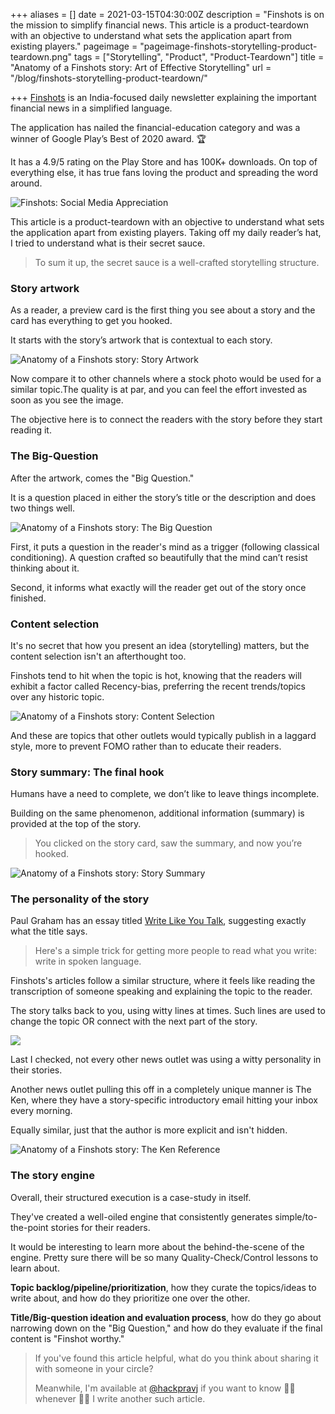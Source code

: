 +++
aliases = []
date = 2021-03-15T04:30:00Z
description = "Finshots is on the mission to simplify financial news. This article is a product-teardown with an objective to understand what sets the application apart from existing players."
pageimage = "pageimage-finshots-storytelling-product-teardown.png"
tags = ["Storytelling", "Product", "Product-Teardown"]
title = "Anatomy of a Finshots story: Art of Effective Storytelling"
url = "/blog/finshots-storytelling-product-teardown/"

+++
[Finshots](https://finshots.in/ "Finshots") is an India-focused daily newsletter explaining the important financial news in a simplified language.

The application has nailed the financial-education category and was a winner of Google Play’s Best of 2020 award. 🏆

It has a 4.9/5 rating on the Play Store and has 100K+ downloads. On top of everything else, it has true fans loving the product and spreading the word around.

![Finshots: Social Media Appreciation](/images/finshots-storytelling-product-teardown-appreciation.png "Finshots: Social Media Appreciation")

This article is a product-teardown with an objective to understand what sets the application apart from existing players. Taking off my daily reader’s hat, I tried to understand what is their secret sauce.

> To sum it up, the secret sauce is a well-crafted storytelling structure.

### Story artwork

As a reader, a preview card is the first thing you see about a story and the card has everything to get you hooked.

It starts with the story’s artwork that is contextual to each story.

![Anatomy of a Finshots story: Story Artwork](/images/finshots-storytelling-product-teardown-story-artwork.png "Anatomy of a Finshots story: Story Artwork")

Now compare it to other channels where a stock photo would be used for a similar topic.The quality is at par, and you can feel the effort invested as soon as you see the image.

The objective here is to connect the readers with the story before they start reading it.

### The Big-Question

After the artwork, comes the "Big Question."

It is a question placed in either the story’s title or the description and does two things well.

![Anatomy of a Finshots story: The Big Question](/images/finshots-storytelling-product-teardown-big-question.png "Anatomy of a Finshots story: The Big Question")

First, it puts a question in the reader's mind as a trigger (following classical conditioning). A question crafted so beautifully that the mind can’t resist thinking about it.

Second, it informs what exactly will the reader get out of the story once finished.

### Content selection

It's no secret that how you present an idea (storytelling) matters, but the content selection isn't an afterthought too.

Finshots tend to hit when the topic is hot, knowing that the readers will exhibit a factor called Recency-bias, preferring the recent trends/topics over any historic topic.

![Anatomy of a Finshots story: Content Selection](/images/finshots-storytelling-product-teardown-content-selection.png "Anatomy of a Finshots story: Content Selection")

And these are topics that other outlets would typically publish in a laggard style, more to prevent FOMO rather than to educate their readers.

### Story summary: The final hook

Humans have a need to complete, we don’t like to leave things incomplete.

Building on the same phenomenon, additional information (summary) is provided at the top of the story.

> You clicked on the story card, saw the summary, and now you’re hooked.

![Anatomy of a Finshots story: Story Summary](/images/finshots-storytelling-product-teardown-story-summary-hook.png "Anatomy of a Finshots story: Story Summary")

### The personality of the story

Paul Graham has an essay titled [Write Like You Talk](http://www.paulgraham.com/talk.html "Write Like You Talk"), suggesting exactly what the title says.

> Here's a simple trick for getting more people to read what you write: write in spoken language.

Finshots's articles follow a similar structure, where it feels like reading the transcription of someone speaking and explaining the topic to the reader.

The story talks back to you, using witty lines at times. Such lines are used to change the topic OR connect with the next part of the story.

![](/images/finshots-storytelling-product-teardown-story-funny-language.png)

Last I checked, not every other news outlet was using a witty personality in their stories.

Another news outlet pulling this off in a completely unique manner is The Ken, where they have a story-specific introductory email hitting your inbox every morning.

Equally similar, just that the author is more explicit and isn't hidden.

![Anatomy of a Finshots story: The Ken Reference](/images/finshots-storytelling-product-teardown-the-ken-email.png "Anatomy of a Finshots story: The Ken Reference")

### The story engine

Overall, their structured execution is a case-study in itself.

They've created a well-oiled engine that consistently generates simple/to-the-point stories for their readers.

It would be interesting to learn more about the behind-the-scene of the engine. Pretty sure there will be so many Quality-Check/Control lessons to learn about.

**Topic backlog/pipeline/prioritization**, how they curate the topics/ideas to write about, and how do they prioritize one over the other.

**Title/Big-question ideation and evaluation process**, how do they go about narrowing down on the "Big Question," and how do they evaluate if the final content is "Finshot worthy."

> If you've found this article helpful, what do you think about sharing it with someone in your circle?
>
> Meanwhile, I'm available at [@hackpravj](https://twitter.com/hackpravj "Pravendra's Twitter: @hackpravj") if you want to know 🖖🏻 whenever  🖖🏻 I write another such article.